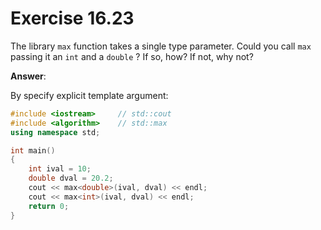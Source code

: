 # Exercise 16.23

The library `max` function takes a single type parameter. Could you call `max` passing it an `int` and a `double` ? If so, how? If not, why not?

**Answer**:

By specify explicit template argument:

```cpp
#include <iostream>     // std::cout
#include <algorithm>    // std::max
using namespace std;

int main()
{
    int ival = 10;
    double dval = 20.2;
    cout << max<double>(ival, dval) << endl;
    cout << max<int>(ival, dval) << endl;
    return 0;
}
```
